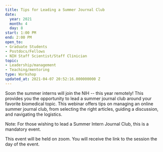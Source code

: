 ```yaml
---
title: Tips for Leading a Summer Journal Club
date:
  year: 2021
  month: 4
  day: 8
start: 1:00 PM
end: 2:00 PM
open_to:
- Graduate Students
- Postdocs/Fellows
- NIH Staff Scientist/Staff Clinician
topic:
- Leadership/management
- Teaching/mentoring
type: Workshop
updated_at: 2021-04-07 20:52:16.000000000 Z
---
```

Soon the summer interns will join the NIH -- this year remotely! This
provides you the opportunity to lead a summer journal club around your
favorite biomedical topic. This webinar offers tips on managing an
online summer journal club, from selecting the right articles, guiding a
discussion, and navigating the logistics.

Note: For those wishing to lead a Summer Intern Journal Club, this is a
mandatory event.

This event will be held on zoom. You will receive the link to the
session the day of the event.
